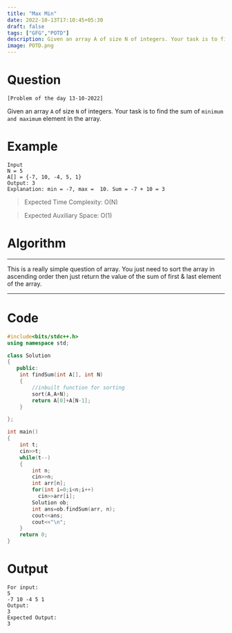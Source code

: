```yaml
---
title: "Max Min"
date: 2022-10-13T17:10:45+05:30
draft: false
tags: ["GFG","POTD"]
description: Given an array A of size N of integers. Your task is to find the sum of minimum and maximum element in the array.
image: POTD.png
---
```

# Question
`[Problem of the day 13-10-2022]`

Given an array `A` of size `N` of integers. Your task is to find the sum of `minimum and maximum` element in the array.
# Example
```
Input
N = 5
A[] = {-7, 10, -4, 5, 1}
Output: 3
Explanation: min = -7, max =  10. Sum = -7 + 10 = 3
```
> Expected Time Complexity: O(N)

> Expected Auxiliary Space: O(1)

# Algorithm
---
This is a really simple question of array. You just need to sort the array in ascending order then just return the value of the sum of first & last element of the array.

---
# Code
```cpp
#include<bits/stdc++.h>
using namespace std;

class Solution
{
   public:
    int findSum(int A[], int N)
    {
        //inbuilt function for sorting
    	sort(A,A+N);
    	return A[0]+A[N-1];
    }

};

int main()
{
	int t;
	cin>>t;
	while(t--)
	{
	    int n;
	    cin>>n;
	    int arr[n];
	    for(int i=0;i<n;i++)
	      cin>>arr[i];
	    Solution ob;  
	    int ans=ob.findSum(arr, n);
	    cout<<ans;
	    cout<<"\n";
	}
	return 0;
}

```
# Output
```
For input: 
5
-7 10 -4 5 1
Output:
3
Expected Output:
3
```